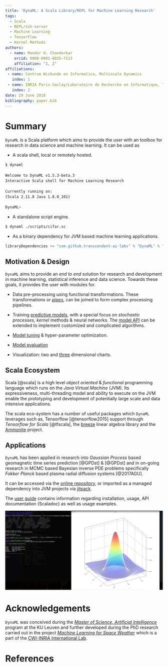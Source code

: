 ```yaml
---
title: 'DynaML: A Scala Library/REPL for Machine Learning Research'
tags:
  - Scala
  - REPL/ssh-server
  - Machine Learning
  - TensorFlow
  - Kernel Methods
authors:
  - name: Mandar H. Chandorkar
    orcid: 0000-0001-6025-7113
    affiliation: "1, 2"
affiliations:
 - name: Centrum Wiskunde en Informatica, Multiscale Dynamics
   index: 1
 - name: INRIA Paris-Saclay/Laboratoire de Recherche en Informatique, TAU
   index: 2
date: 29 June 2018
bibliography: paper.bib
---
```


# Summary

``DynaML`` is a Scala platform which aims to provide the user with an toolbox for research in
data science and machine learning. It can be used as 

   * A scala shell, local or remotely hosted.
   
   ```bash
   $ dynaml
   
   Welcome to DynaML v1.5.3-beta.3 
   Interactive Scala shell for Machine Learning Research
   
   Currently running on:
   (Scala 2.11.8 Java 1.8.0_101)
   
   DynaML> 

   ```
   
   * A standalone script engine.
   
   ```bash
   $ dynaml ./scripts/cifar.sc
   ```
   
   * As a binary dependency for JVM based machine learning applications.
   
   ```scala
   libraryDependencies += "com.github.transcendent-ai-labs" % "DynaML" % "master-SNAPSHOT"
   ```

## Motivation & Design

``DynaML`` aims to provide an _end to end_ solution for research and development in
 machine learning, statistical inference and data science. Towards these goals, it 
 provides the user with modules for.
 
  * Data pre-processing using functional transformations. 
  These transformations or [_pipes_](https://transcendent-ai-labs.github.io/DynaML/pipes/pipes/), 
  can be joined to form complex processing pipelines.
  
  * Training [predictive models](https://transcendent-ai-labs.github.io/DynaML/core/core_model_hierarchy/), 
  with a special focus on _stochastic processes_, _kernel_ methods & neural networks. 
  The [model API](https://github.com/transcendent-ai-labs/DynaML/wiki/Models) can be extended
  to implement customized and complicated algorithms.
  
  * [Model tuning](https://transcendent-ai-labs.github.io/DynaML/core/core_opt_global/) & hyper-parameter optimization.
  
  * [Model evaluation](https://transcendent-ai-labs.github.io/DynaML/core/core_model_evaluation/)
  
  * Visualization: two and [three](https://transcendent-ai-labs.github.io/DynaML/core/core_graphics/) dimensional charts.

## Scala Ecosystem

Scala [@scala] is a high level _object oriented_ & _functional_ programming language which 
runs on the _Java Virtual Machine_ (JVM). Its expressiveness, multi-threading model and 
ability to execute on the JVM enable the prototyping and development of potentially large scale 
and data intensive applications.

The scala eco-system has a number of useful packages which ``DynaML`` leverages such as, 
Tensorflow [@tensorflow2015] support through _Tensorflow for Scala_ [@tfscala], 
the [breeze](https://github.com/scalanlp/breeze) linear algebra library and the 
[Ammonite](http://ammonite.io) project.


## Applications


``DynaML`` has been applied in research into _Gaussian Process_ based 
geomagnetic time series prediction [@GPDst] & [@GPDst] and in on-going research in 
MCMC based Bayesian inverse PDE problems specifically _Fokker Planck_ 
based plasma radial diffusion systems [@2017AGU]. 

It can be accessed via the [online repository](https://github.com/transcendent-ai-labs/DynaML), 
or imported as a managed dependency into JVM projects via [jitpack](https://jitpack.io/#transcendent-ai-labs/DynaML).

The [user guide](https://transcendent-ai-labs.github.io/DynaML/) contains information regarding installation, usage, 
API documentation (Scaladoc) as well as usage examples.

![Example figure.](docs/images/plot3d.jpeg)

# Acknowledgements

``DynaML`` was conceived during the [_Master of Science, Artificial Intelligence_](https://onderwijsaanbod.kuleuven.be/opleidingen/e/CQ_50268936.htm#activetab=diploma_omschrijving) 
program at the KU Leuven and further developed during the PhD research carried out in the project 
[_Machine Learning for Space Weather_](https://projects.cwi.nl/mlspaceweather/) which is a part of the 
[CWI-INRIA International Lab](https://project.inria.fr/inriacwi/home/).


# References